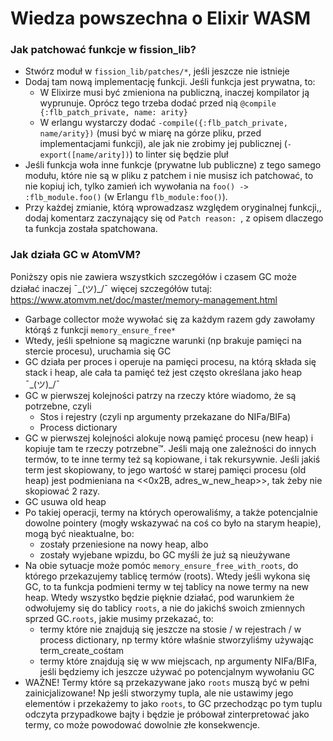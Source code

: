 # Wiedza powszechna o Elixir WASM

### Jak patchować funkcje w fission_lib?
- Stwórz moduł w `fission_lib/patches/*`, jeśli jeszcze nie istnieje
- Dodaj tam nową implementację funkcji. Jeśli funkcja jest prywatna, to:
  - W Elixirze musi być zmieniona na publiczną, inaczej kompilator ją wyprunuje. Oprócz tego trzeba dodać przed nią `@compile {:flb_patch_private, name: arity}`
  - W erlangu wystarczy dodać `-compile({:flb_patch_private, name/arity})` (musi być w miarę na górze pliku, przed implementacjami funkcji), ale jak nie zrobimy jej publicznej (`-export([name/arity])`) to linter się będzie pluł
- Jeśli funkcja woła inne funkcje (prywatne lub publiczne) z tego samego modułu, które nie są w pliku z patchem i nie musisz ich patchować, to nie kopiuj ich, tylko zamień ich wywołania na `foo() -> :flb_module.foo()` (w Erlangu `flb_module:foo()`).
- Przy każdej zmianie, którą wprowadzasz względem oryginalnej funkcji,, dodaj komentarz zaczynający się od `Patch reason: `, z opisem dlaczego ta funkcja została spatchowana.

### Jak działa GC w AtomVM?
Poniższy opis nie zawiera wszystkich szczegółów i czasem GC może działać inaczej ¯\_(ツ)_/¯ więcej szczegółów tutaj: https://www.atomvm.net/doc/master/memory-management.html 
- Garbage collector może wywołać się za każdym razem gdy zawołamy którąś z funkcji  `memory_ensure_free*`
- Wtedy, jeśli spełnione są magiczne warunki (np brakuje pamięci na stercie procesu), uruchamia się GC
- GC działa per proces i operuje na pamięci procesu, na którą składa się stack i heap, ale cała ta pamięć też jest często określana jako heap ¯\_(ツ)_/¯
- GC w pierwszej kolejności patrzy na rzeczy które wiadomo, że są potrzebne, czyli
  - Stos i rejestry (czyli np argumenty przekazane do NIFa/BIFa)
  - Process dictionary
- GC w pierwszej kolejności alokuje nową pamięć procesu (new heap) i kopiuje tam te rzeczy potrzebne™. Jeśli mają one zależności do innych termów, to te inne termy też są kopiowane, i tak rekursywnie. Jeśli jakiś term jest skopiowany, to jego wartość w starej pamięci procesu (old heap) jest podmieniana na <<0x2B, adres_w_new_heap>>, tak żeby nie skopiować 2 razy.
- GC usuwa old heap
- Po takiej operacji, termy na których operowaliśmy, a także potencjalnie dowolne pointery (mogły wskazywać na coś co było na starym heapie), mogą być nieaktualne, bo:
  - zostały przeniesione na nowy heap, albo
  - zostały wyjebane wpizdu, bo GC myśli że już są nieużywane
- Na obie sytuacje może pomóc `memory_ensure_free_with_roots`, do którego przekazujemy tablicę termów (roots). Wtedy jeśli wykona się GC, to ta funkcja podmieni termy w tej tablicy na nowe termy na new heap. Wtedy wszystko będzie pięknie działać, pod warunkiem że odwołujemy się do tablicy `roots`, a nie do jakichś swoich zmiennych sprzed GC.`roots`, jakie musimy przekazać, to:
  - termy które nie znajdują się jeszcze na stosie / w rejestrach / w process dictionary, np termy które właśnie stworzyliśmy używając term_create_cośtam
  - termy które znajdują się w ww miejscach, np argumenty NIFa/BIFa, jeśli będziemy ich jeszcze używać po potencjalnym wywołaniu GC
- WAŻNE! Termy które są przekazywane jako `roots` muszą być w pełni zainicjalizowane! Np jeśli stworzymy tupla, ale nie ustawimy jego elementów i przekażemy to jako `roots`, to GC przechodząc po tym tuplu odczyta przypadkowe bajty i będzie je próbował zinterpretować jako termy, co może powodować dowolnie złe konsekwencje.
